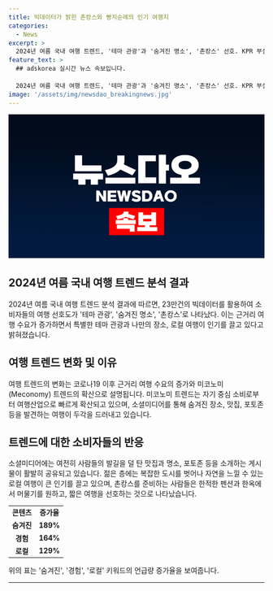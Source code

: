 ```yaml
---
title: 빅데이터가 밝힌 촌캉스와 빵지순례의 인기 여행지
categories:
  - News
excerpt: >
  2024년 여름 국내 여행 트렌드, '테마 관광'과 '숨겨진 명소', '촌캉스' 선호. KPR 부설 KPR 디지털커뮤니케이션연구소는 23만건의 빅데이터를 분석한 결과, '경험', '숨겨진', '로컬' 키워드가 눈에 띄게 증가. 특히 '숨겨진' 언급량은 작년 대비 189% 증가. 김은용 소장은 근거리 여행 수요 증가로 특별한 테마 관광, 나만의 장소, 로컬 여행이 인기. 또한, 코로나19 이후 로컬 여행에 대한 관심 상승 및 미코노미(Meconomy) 트렌드 영향으로 테마 관광이 선호되는 이유로 지적.
feature_text: >
  ## adskorea 실시간 뉴스 속보입니다.

  2024년 여름 국내 여행 트렌드, '테마 관광'과 '숨겨진 명소', '촌캉스' 선호. KPR 부설 KPR 디지털커뮤니케이션연구소는 23만건의 빅데이터를 분석한 결과, '경험', '숨겨진', '로컬' 키워드가 눈에 띄게 증가. 특히 '숨겨진' 언급량은 작년 대비 189% 증가. 김은용 소장은 근거리 여행 수요 증가로 특별한 테마 관광, 나만의 장소, 로컬 여행이 인기. 또한, 코로나19 이후 로컬 여행에 대한 관심 상승 및 미코노미(Meconomy) 트렌드 영향으로 테마 관광이 선호되는 이유로 지적.
image: '/assets/img/newsdao_breakingnews.jpg'
---
```

![adskorea 속보](/assets/img/newsdao_breakingnews.jpg)

<h2 data-ke-size="size26">2024년 여름 국내 여행 트렌드 분석 결과</h2>

<p data-ke-size="size16">2024년 여름 국내 여행 트렌드 분석 결과에 따르면, 23만건의 빅데이터를 활용하여 소비자들의 여행 선호도가 '테마 관광', '숨겨진 명소', '촌캉스'로 나타났다. 이는 근거리 여행 수요가 증가하면서 특별한 테마 관광과 나만의 장소, 로컬 여행이 인기를 끌고 있다고 밝혀졌습니다.</p>

<h2 data-ke-size="size26">여행 트렌드 변화 및 이유</h2>

<p data-ke-size="size16">여행 트렌드의 변화는 코로나19 이후 근거리 여행 수요의 증가와 미코노미(Meconomy) 트렌드의 확산으로 설명됩니다. 미코노미 트렌드는 자기 중심 소비로부터 여행산업으로 빠르게 확산되고 있으며, 소셜미디어를 통해 숨겨진 장소, 맛집, 포토존 등을 발견하는 여행이 두각을 드러내고 있습니다.</p>

<h2 data-ke-size="size26">트렌드에 대한 소비자들의 반응</h2>

<p data-ke-size="size16">소셜미디어에는 여전히 사람들의 발길을 덜 탄 맛집과 명소, 포토존 등을 소개하는 게시물이 활발히 공유되고 있습니다. 젊은 층에는 복잡한 도시를 벗어나 자연을 느낄 수 있는 로컬 여행이 큰 인기를 끌고 있으며, 촌캉스를 준비하는 사람들은 한적한 펜션과 한옥에서 머물기를 원하고, 짧은 여행을 선호하는 것으로 나타났습니다.</p>

<table>
    <tr>
        <td style="text-align: center; height: 17px;"><b>콘텐츠</b></td>
        <td style="text-align: center; height: 17px;"><b>증가율</b></td>
    </tr>
    <tr>
        <td style="text-align: center; height: 17px;"><b>숨겨진</b></td>
        <td style="text-align: center; height: 17px;"><b>189%</b></td>
    </tr>
    <tr>
        <td style="text-align: center; height: 17px;"><b>경험</b></td>
        <td style="text-align: center; height: 17px;"><b>164%</b></td>
    </tr>
    <tr>
        <td style="text-align: center; height: 17px;"><b>로컬</b></td>
        <td style="text-align: center; height: 17px;"><b>129%</b></td>
    </tr>
</table>

<p data-ke-size="size16">위의 표는 '숨겨진', '경험', '로컬' 키워드의 언급량 증가율을 보여줍니다.</p>

<hr>

<p data-ke-size="size16">&nbsp;</p>

